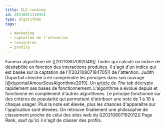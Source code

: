 ```yaml
---
title: ELO ranking
id: 20210811110433
type: algorithme
tags:
  
  - marketing
  - captation de l'attention
  - rencontres
  - profils
---
```


Fameux algorithme de [[20210807092049]] Tinder qui calcule un indice de désirabilité en fonction des interactions produites. Il s'agit d'un indice qui est basée sur la captation de l'[[20210807184705]] de l'attention.
Judith Duportail cherche à en comprendre les principes dans son ouvrage [@duportailAmourSousAlgorithme2019].
Un [article](https://thetab.com/uk/2018/11/19/elo-tinder-secret-ranking-system-86395) de *The tab* décrypte rapidement ses bases de fonctionnement.
L'algorithme a évolué depuis et fonctionne en complément d'autres algorithmes.
Le principe fonctionne sur des critères de popularité qui permettent d'attribuer une note de 1 à 10 à chaque usager. Plus la note est élevée, plus les chances d'apparaître sur l'application sont élevées. On retrouve finalement une philosophie de classement proche de celui des sites web du [[20210807192012]] Page Rank, sauf qu'ici il s'agit de classer des profils.
